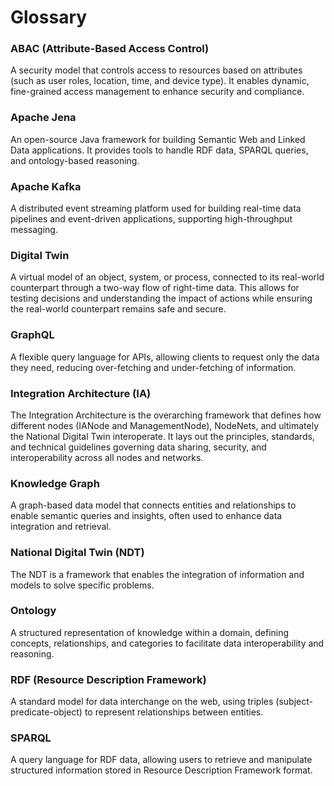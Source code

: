 # Glossary

### ABAC (Attribute-Based Access Control)
A security model that controls access to resources based on attributes (such as user roles, location, time, and device type). It enables dynamic, fine-grained access management to enhance security and compliance.

### Apache Jena
An open-source Java framework for building Semantic Web and Linked Data applications. It provides tools to handle RDF data, SPARQL queries, and ontology-based reasoning.

### Apache Kafka
A distributed event streaming platform used for building real-time data pipelines and event-driven applications, supporting high-throughput messaging.

### Digital Twin
A virtual model of an object, system, or process, connected to its real-world counterpart through a two-way flow of right-time data. This allows for testing decisions and understanding the impact of actions while ensuring the real-world counterpart remains safe and secure.

### GraphQL
A flexible query language for APIs, allowing clients to request only the data they need, reducing over-fetching and under-fetching of information.

### Integration Architecture (IA)
The Integration Architecture is the overarching framework that defines how different nodes (IANode and ManagementNode), NodeNets, and ultimately the National Digital Twin interoperate. It lays out the principles, standards, and technical guidelines governing data sharing, security, and interoperability across all nodes and networks.

### Knowledge Graph
A graph-based data model that connects entities and relationships to enable semantic queries and insights, often used to enhance data integration and retrieval.

### National Digital Twin (NDT)
The NDT is a framework that enables the integration of information and models to solve specific problems.

### Ontology
A structured representation of knowledge within a domain, defining concepts, relationships, and categories to facilitate data interoperability and reasoning.

### RDF (Resource Description Framework)
A standard model for data interchange on the web, using triples (subject-predicate-object) to represent relationships between entities.

### SPARQL
A query language for RDF data, allowing users to retrieve and manipulate structured information stored in Resource Description Framework format.


